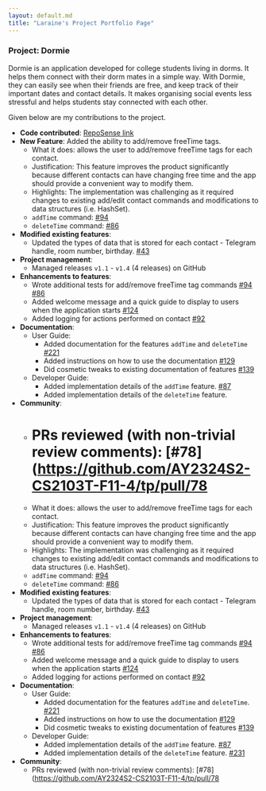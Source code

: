 ```yaml
---
layout: default.md
title: "Laraine's Project Portfolio Page"
---
```


### Project: Dormie

Dormie is an application developed for college students living in dorms. It helps them connect with their dorm mates in a simple way. With Dormie, they can easily see when their friends are free, and keep track of their important dates and contact details. It makes organising social events less stressful and helps students stay connected with each other.

Given below are my contributions to the project.

* **Code contributed**: [RepoSense link](https://nus-cs2103-ay2324s2.github.io/tp-dashboard/?search=laraine&sort=groupTitle&sortWithin=title&timeframe=commit&mergegroup=&groupSelect=groupByRepos&breakdown=true&checkedFileTypes=docs~functional-code~test-code~other&since=2024-02-23&tabOpen=true&tabType=authorship&tabAuthor=larainezo&tabRepo=AY2324S2-CS2103T-F11-4%2Ftp%5Bmaster%5D&authorshipIsMergeGroup=false&authorshipFileTypes=docs~functional-code~test-code&authorshipIsBinaryFileTypeChecked=false&authorshipIsIgnoredFilesChecked=false)
* **New Feature**: Added the ability to add/remove freeTime tags.
  * What it does: allows the user to add/remove freeTime tags for each contact.
  * Justification: This feature improves the product significantly because different contacts can have changing free time and the app should provide a convenient way to modify them.
  * Highlights: The implementation was challenging as it required changes to existing add/edit contact commands and modifications to data structures (i.e. HashSet).
  * `addTime` command: [\#94](https://github.com/AY2324S2-CS2103T-F11-4/tp/pull/94)
  * `deleteTime` command: [\#86](https://github.com/AY2324S2-CS2103T-F11-4/tp/pull/86)
* **Modified existing features**:
  * Updated the types of data that is stored for each contact - Telegram handle, room number, birthday. [\#43](https://github.com/AY2324S2-CS2103T-F11-4/tp/pull/43)
* **Project management**:
  * Managed releases `v1.1` - `v1.4` (4 releases) on GitHub
* **Enhancements to features**:
  * Wrote additional tests for add/remove freeTime tag commands [\#94](https://github.com/AY2324S2-CS2103T-F11-4/tp/pull/94) [\#86](https://github.com/AY2324S2-CS2103T-F11-4/tp/pull/86)
  * Added welcome message and a quick guide to display to users when the application starts [\#124](https://github.com/AY2324S2-CS2103T-F11-4/tp/pull/124)
  * Added logging for actions performed on contact [\#92](https://github.com/AY2324S2-CS2103T-F11-4/tp/pull/92)
* **Documentation**:
  * User Guide:
    * Added documentation for the features `addTime` and `deleteTime` [\#221](https://github.com/AY2324S2-CS2103T-F11-4/tp/pull/221)
    * Added instructions on how to use the documentation [\#129](https://github.com/AY2324S2-CS2103T-F11-4/tp/pull/129)
    * Did cosmetic tweaks to existing documentation of features [\#139](https://github.com/AY2324S2-CS2103T-F11-4/tp/pull/139)
  * Developer Guide:
    * Added implementation details of the `addTime` feature. [\#87](https://github.com/AY2324S2-CS2103T-F11-4/tp/pull/87)
    * Added implementation details of the `deleteTime` feature. []()
* **Community**:
  * PRs reviewed (with non-trivial review comments): [\#78](https://github.com/AY2324S2-CS2103T-F11-4/tp/pull/78
    =======
  * What it does: allows the user to add/remove freeTime tags for each contact.
  * Justification: This feature improves the product significantly because different contacts can have changing free time and the app should provide a convenient way to modify them.
  * Highlights: The implementation was challenging as it required changes to existing add/edit contact commands and modifications to data structures (i.e. HashSet).
  * `addTime` command: [\#94](https://github.com/AY2324S2-CS2103T-F11-4/tp/pull/94)
  * `deleteTime` command: [\#86](https://github.com/AY2324S2-CS2103T-F11-4/tp/pull/86)
* **Modified existing features**:
  * Updated the types of data that is stored for each contact - Telegram handle, room number, birthday. [\#43](https://github.com/AY2324S2-CS2103T-F11-4/tp/pull/43)
* **Project management**:
  * Managed releases `v1.1` - `v1.4` (4 releases) on GitHub
* **Enhancements to features**:
  * Wrote additional tests for add/remove freeTime tag commands [\#94](https://github.com/AY2324S2-CS2103T-F11-4/tp/pull/94) [\#86](https://github.com/AY2324S2-CS2103T-F11-4/tp/pull/86)
  * Added welcome message and a quick guide to display to users when the application starts [\#124](https://github.com/AY2324S2-CS2103T-F11-4/tp/pull/124)
  * Added logging for actions performed on contact [\#92](https://github.com/AY2324S2-CS2103T-F11-4/tp/pull/92)
* **Documentation**:
  * User Guide:
    * Added documentation for the features `addTime` and `deleteTime`. [\#221](https://github.com/AY2324S2-CS2103T-F11-4/tp/pull/221)
    * Added instructions on how to use the documentation [\#129](https://github.com/AY2324S2-CS2103T-F11-4/tp/pull/129)
    * Did cosmetic tweaks to existing documentation of features [\#139](https://github.com/AY2324S2-CS2103T-F11-4/tp/pull/139)
  * Developer Guide:
    * Added implementation details of the `addTime` feature. [\#87](https://github.com/AY2324S2-CS2103T-F11-4/tp/pull/87)
    * Added implementation details of the `deleteTime` feature. [\#231](https://github.com/AY2324S2-CS2103T-F11-4/tp/pull/231)
* **Community**:
  * PRs reviewed (with non-trivial review comments): [\#78](https://github.com/AY2324S2-CS2103T-F11-4/tp/pull/78
